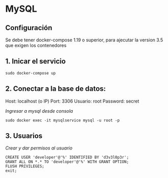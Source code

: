 # MySQL

## Configuración

Se debe tener docker-compose 1.19 o superior, para ajecutar la version 3.5 que exigen los contenedores

## 1. Inicar el servicio

	sudo docker-compose up

## 2. Conectar a la base de datos:

Host: localhost (o IP) Port: 3306 Usuario: root Password: secret

_Ingresar a mysql desde consola_

	sudo docker exec -it mysqlservice mysql -u root -p

## 3. Usuarios

_Crear y dar permisos al usuario_

	CREATE USER 'developer'@'%' IDENTIFIED BY 'd3v3l0p3r';
	GRANT ALL ON *.* TO 'developer'@'%' WITH GRANT OPTION;
	FLUSH PRIVILEGES;
	exit;